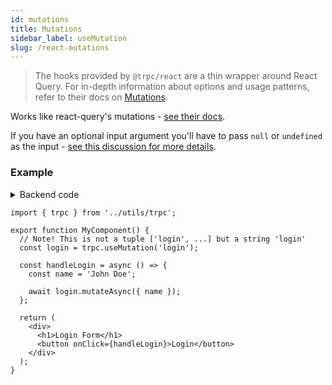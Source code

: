 ```yaml
---
id: mutations
title: Mutations
sidebar_label: useMutation
slug: /react-mutations
---
```


> The hooks provided by `@trpc/react` are a thin wrapper around React Query. For in-depth information about options and usage patterns, refer to their docs on [Mutations](https://react-query.tanstack.com/guides/mutations).

Works like react-query's mutations - [see their docs](https://react-query.tanstack.com/guides/mutations).

If you have an optional input argument you'll have to pass `null` or `undefined` as the input - [see this discussion for more details](https://github.com/trpc/trpc/issues/390).

### Example

<details><summary>Backend code</summary>

```tsx
import * as trpc from '@trpc/server';
import { z } from 'zod';

trpc.router()
  // Create procedure at path 'login'
  // The syntax is identical to creating queries
  .mutation('login', {
    // using zod schema to validate and infer input values
    input: z
      .object({
        name: z.string(),
      })
    async resolve({ input }) {
      // Here some login stuff would happen

      return {
        user: {
          name: input.name,
          role: 'ADMIN'
        },
      };
    },
  })
```

</details>

```tsx
import { trpc } from '../utils/trpc';

export function MyComponent() {
  // Note! This is not a tuple ['login', ...] but a string 'login'
  const login = trpc.useMutation('login');

  const handleLogin = async () => {
    const name = 'John Doe';

    await login.mutateAsync({ name });
  };

  return (
    <div>
      <h1>Login Form</h1>
      <button onClick={handleLogin}>Login</button>
    </div>
  );
}
```
